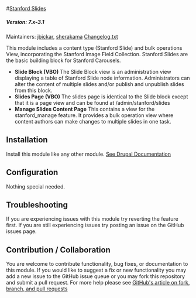 #[Stanford Slides](https://github.com/SU-SWS/stanford_slides)
##### Version: 7.x-3.1

Maintainers: [jbickar](https://github.com/jbickar), [sherakama](https://github.com/sherakama)
[Changelog.txt](CHANGELOG.txt)

This module includes a content type (Stanford Slide) and bulk operations View, incorporating the Stanford Image Field Collection. Stanford Slides are the basic building block for Stanford Carousels.

* **Slide Block (VBO)**
The Slide Block view is an administration view displaying a table of Stanford Slide node information. Administrators can alter the content of multiple slides and/or publish and unpublish slides from this block.
* **Slides Page (VBO)**
The slides page is identical to the Slide block except that it is a page view and can be found at /admin/stanford/slides
* **Manage Slides Content Page**
This contains a view for the stanford_manage feature. It provides a bulk operation view where content authors can make changes to multiple slides in one task.



Installation
---

Install this module like any other module. [See Drupal Documentation](https://drupal.org/documentation/install/modules-themes/modules-7)

Configuration
---

Nothing special needed.

Troubleshooting
---

If you are experiencing issues with this module try reverting the feature first. If you are still experiencing issues try posting an issue on the GitHub issues page.

Contribution / Collaboration
---

You are welcome to contribute functionality, bug fixes, or documentation to this module. If you would like to suggest a fix or new functionality you may add a new issue to the GitHub issue queue or you may fork this repository and submit a pull request. For more help please see [GitHub's article on fork, branch, and pull requests](https://help.github.com/articles/using-pull-requests)
